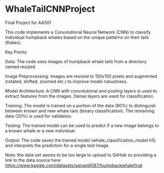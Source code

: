 # WhaleTailCNNProject
Final Project for AA501

This code implements a Convolutional Neural Network (CNN) to classify individual humpback whales based on the unique patterns on their tails (flukes).

Key Points:

Data: The code uses images of humpback whale tails from a directory named resized.

Image Preprocessing: Images are resized to 150x150 pixels and augmented (rotated, shifted, zoomed etc.) to improve model robustness.

Model Architecture: A CNN with convolutional and pooling layers is used to extract features from the images. Dense layers are used for classification.

Training: The model is trained on a portion of the data (80%) to distinguish between known and new whale tails (binary classification). The remaining data (20%) is used for validation.

Testing: The trained model can be used to predict if a new image belongs to a known whale or a new individual.

Output: The code saves the trained model (whale_classification_model.h5) and interprets the prediction for a single test image.

Note: the data set seems to be too large to upload to GitHub so providing a link to the data source here: https://www.kaggle.com/datasets/sairam6087/humpbackwhalefinal
